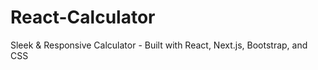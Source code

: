 # React-Calculator
Sleek &amp; Responsive Calculator - Built with React, Next.js, Bootstrap, and CSS
